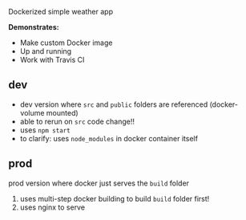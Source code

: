 Dockerized simple weather app

**Demonstrates:**
- Make custom Docker image
- Up and running
- Work with Travis CI

## dev
- dev version where ```src``` and ```public``` folders are referenced (docker-volume mounted)
- able to rerun on ```src``` code change!!
- uses ```npm start```
- to clarify: uses ```node_modules``` in docker container itself

## prod
prod version where docker just serves the ```build``` folder

1. uses multi-step docker building to build ```build``` folder first!
2. uses nginx to serve
